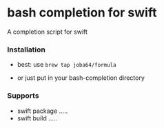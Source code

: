 # bash completion for swift

A completion script for swift

### Installation

* best: use `brew tap joba64/formula`
+ or just put in your bash-completion directory

### Supports

* swift package .....
* swift build .....


